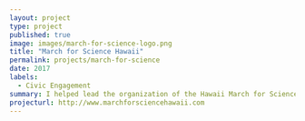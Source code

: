```yaml
---
layout: project
type: project
published: true
image: images/march-for-science-logo.png
title: "March for Science Hawaii"
permalink: projects/march-for-science
date: 2017
labels:
  - Civic Engagement
summary: I helped lead the organization of the Hawaii March for Science, held on April 22, 2017. 
projecturl: http://www.marchforsciencehawaii.com
---
```


